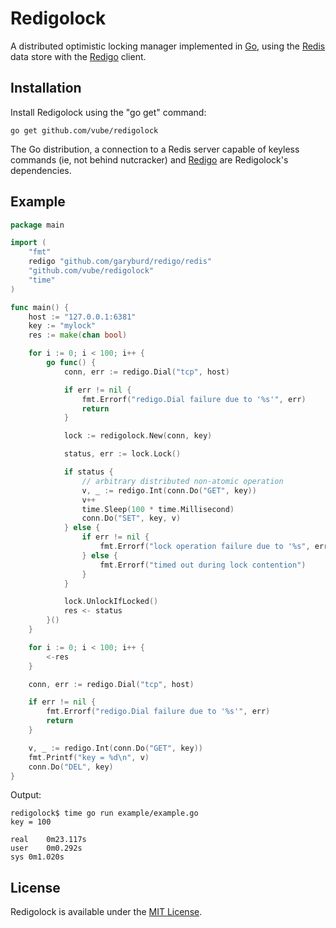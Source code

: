 Redigolock
==========

A distributed optimistic locking manager implemented in
[Go](http://golang.org/), using the [Redis](http://redis.io/) data store with
the [Redigo](https://github.com/garyburd/redigo/) client.

Installation
------------

Install Redigolock using the "go get" command:

    go get github.com/vube/redigolock

The Go distribution, a connection to a Redis server capable of keyless commands
(ie, not behind nutcracker) and [Redigo](https://github.com/garyburd/redigo/)
are Redigolock's dependencies.

Example
-------

```go
package main

import (
	"fmt"
	redigo "github.com/garyburd/redigo/redis"
	"github.com/vube/redigolock"
	"time"
)

func main() {
	host := "127.0.0.1:6381"
	key := "mylock"
	res := make(chan bool)

	for i := 0; i < 100; i++ {
		go func() {
			conn, err := redigo.Dial("tcp", host)

			if err != nil {
				fmt.Errorf("redigo.Dial failure due to '%s'", err)
				return
			}

			lock := redigolock.New(conn, key)

			status, err := lock.Lock()

			if status {
				// arbitrary distributed non-atomic operation
				v, _ := redigo.Int(conn.Do("GET", key))
				v++
				time.Sleep(100 * time.Millisecond)
				conn.Do("SET", key, v)
			} else {
				if err != nil {
					fmt.Errorf("lock operation failure due to '%s", err)
				} else {
					fmt.Errorf("timed out during lock contention")
				}
			}

			lock.UnlockIfLocked()
			res <- status
		}()
	}

	for i := 0; i < 100; i++ {
		<-res
	}

	conn, err := redigo.Dial("tcp", host)

	if err != nil {
		fmt.Errorf("redigo.Dial failure due to '%s'", err)
		return
	}

	v, _ := redigo.Int(conn.Do("GET", key))
	fmt.Printf("key = %d\n", v)
	conn.Do("DEL", key)
}
```

Output:
```
redigolock$ time go run example/example.go
key = 100

real	0m23.117s
user	0m0.292s
sys	0m1.020s
```

License
-------

Redigolock is available under the [MIT License](https://github.com/vube/redigolock/blob/master/LICENSE).
